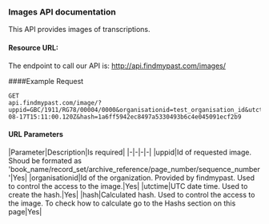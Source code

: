 ### Images API documentation

This API provides images of transcriptions.

#### Resource URL:
The endpoint to call our API is:
   http://api.findmypast.com/images/

####Example Request

```
GET
api.findmypast.com/image/?uppid=GBC/1911/RG78/00004/0000&organisationid=test_organisation_id&utctime=2016-08-17T15:11:00.120Z&hash=1a6ff5942ec8497a5330493b6c4e045091ecf2b9

```

#### URL Parameters
|Parameter|Description|Is required|
|-|-|-|-|
|uppid|Id of requested image. Shoud be formated as 'book_name/record_set/archive_reference/page_number/sequence_number'|Yes|
|organisationid|Id of the organization. Provided by findmypast. Used to control the access to the image.|Yes|
|utctime|UTC date time. Used to create the hash.|Yes|
|hash|Calculated hash. Used to control the access to the image. To check how to calculate go to the Hashs section on this page|Yes|
